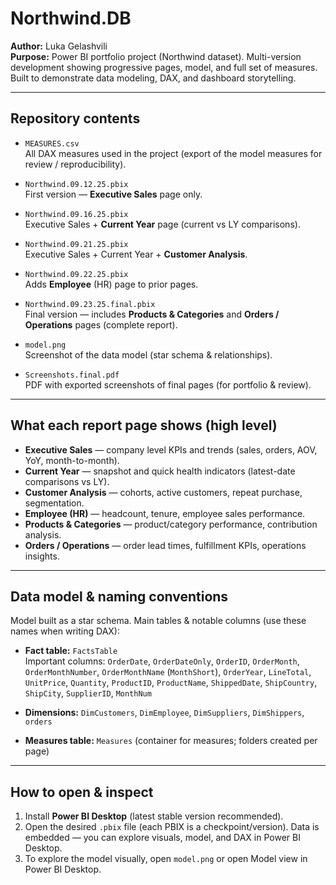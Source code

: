 # Northwind.DB

**Author:** Luka Gelashvili  
**Purpose:** Power BI portfolio project (Northwind dataset). Multi-version development showing progressive pages, model, and full set of measures. Built to demonstrate data modeling, DAX, and dashboard storytelling.

---

## Repository contents

- `MEASURES.csv`  
  All DAX measures used in the project (export of the model measures for review / reproducibility).

- `Northwind.09.12.25.pbix`  
  First version — **Executive Sales** page only.

- `Northwind.09.16.25.pbix`  
  Executive Sales + **Current Year** page (current vs LY comparisons).

- `Northwind.09.21.25.pbix`  
  Executive Sales + Current Year + **Customer Analysis**.

- `Northwind.09.22.25.pbix`  
  Adds **Employee** (HR) page to prior pages.

- `Northwind.09.23.25.final.pbix`  
  Final version — includes **Products & Categories** and **Orders / Operations** pages (complete report).

- `model.png`  
  Screenshot of the data model (star schema & relationships).

- `Screenshots.final.pdf`  
  PDF with exported screenshots of final pages (for portfolio & review).

---

## What each report page shows (high level)
- **Executive Sales** — company level KPIs and trends (sales, orders, AOV, YoY, month-to-month).
- **Current Year** — snapshot and quick health indicators (latest-date comparisons vs LY).
- **Customer Analysis** — cohorts, active customers, repeat purchase, segmentation.
- **Employee (HR)** — headcount, tenure, employee sales performance.
- **Products & Categories** — product/category performance, contribution analysis.
- **Orders / Operations** — order lead times, fulfillment KPIs, operations insights.

---

## Data model & naming conventions
Model built as a star schema. Main tables & notable columns (use these names when writing DAX):

- **Fact table:** `FactsTable`  
  Important columns: `OrderDate`, `OrderDateOnly`, `OrderID`, `OrderMonth`, `OrderMonthNumber`, `OrderMonthName` (`MonthShort`), `OrderYear`, `LineTotal`, `UnitPrice`, `Quantity`, `ProductID`, `ProductName`, `ShippedDate`, `ShipCountry`, `ShipCity`, `SupplierID`, `MonthNum`

- **Dimensions:** `DimCustomers`, `DimEmployee`, `DimSuppliers`, `DimShippers`, `orders`

- **Measures table:** `Measures` (container for measures; folders created per page)

---

## How to open & inspect
1. Install **Power BI Desktop** (latest stable version recommended).  
2. Open the desired `.pbix` file (each PBIX is a checkpoint/version). Data is embedded — you can explore visuals, model, and DAX in Power BI Desktop.
3. To explore the model visually, open `model.png` or open Model view in Power BI Desktop.



